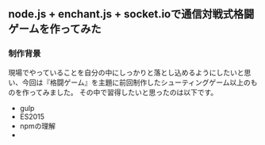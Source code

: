## node.js + enchant.js + socket.ioで通信対戦式格闘ゲームを作ってみた

### 制作背景

現場でやっていることを自分の中にしっかりと落とし込めるようにしたいと思い、今回は『格闘ゲーム』を主題に前回制作したシューティングゲーム以上のものを作ってみました。
その中で習得したいと思ったのは以下です。

* gulp
* ES2015
* npmの理解
* 